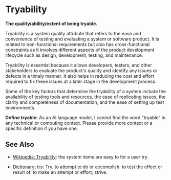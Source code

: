 # Tryability

**The quality/ability/extent of being tryable.**

<span data-chatgpt-prompt="explain tryability (system quality attribute, non-functional requirement, cross-functional constraint)">

Tryability is a system quality attribute that refers to the ease and convenience of testing and evaluating a system or software product. It is related to non-functional requirements but also has cross-functional constraints as it involves different aspects of the product development lifecycle such as design, development, testing, and maintenance.

Tryability is essential because it allows developers, testers, and other stakeholders to evaluate the product's quality and identify any issues or defects in a timely manner. It also helps in reducing the cost and effort required to fix these issues at a later stage in the development process.

Some of the key factors that determine the tryability of a system include the availability of testing tools and resources, the ease of replicating issues, the clarity and completeness of documentation, and the ease of setting up test environments.


</span>

**Define tryable:** <span data-chatgpt-prompt="define tryable (computers and software)">As an AI language model, I cannot find the word "tryable" in any technical or computing context. Please provide more context or a specific definition if you have one.</span>

## See Also

* [Wikipedia: Tryability](https://wikipedia.org/wiki/Tryability): the system items are easy to for a user try.

* [Dictionary: try](https://www.dictionary.com/browse/try): Try. to attempt to do or accomplish. to test the effect or result of. to make an attempt or effort; strive.
